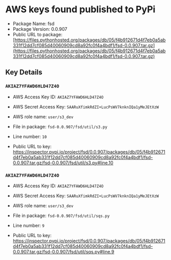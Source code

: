 # AWS keys found published to PyPi

* Package Name: fsd
* Package Version: 0.0.907
* Public URL to package: [https://files.pythonhosted.org/packages/db/05/f4b912671d4f7eb0a5ab331f12dd7cf085d40060909cd8a92fc0f4a4bdf1/fsd-0.0.907.tar.gz](https://files.pythonhosted.org/packages/db/05/f4b912671d4f7eb0a5ab331f12dd7cf085d40060909cd8a92fc0f4a4bdf1/fsd-0.0.907.tar.gz)

## Key Details

### `AKIAZ7YFAWD6HLD47Z4O`

* AWS Access Key ID: `AKIAZ7YFAWD6HLD47Z4O`
* AWS Secret Access Key: `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` 
* AWS role name: `user/s3_dev`
* File in package: `fsd-0.0.907/fsd/util/s3.py`
* Line number: `10`

* Public URL to key: https://inspector.pypi.io/project/fsd/0.0.907/packages/db/05/f4b912671d4f7eb0a5ab331f12dd7cf085d40060909cd8a92fc0f4a4bdf1/fsd-0.0.907.tar.gz/fsd-0.0.907/fsd/util/s3.py#line.10



### `AKIAZ7YFAWD6HLD47Z4O`

* AWS Access Key ID: `AKIAZ7YFAWD6HLD47Z4O`
* AWS Secret Access Key: `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` 
* AWS role name: `user/s3_dev`
* File in package: `fsd-0.0.907/fsd/util/sqs.py`
* Line number: `9`

* Public URL to key: https://inspector.pypi.io/project/fsd/0.0.907/packages/db/05/f4b912671d4f7eb0a5ab331f12dd7cf085d40060909cd8a92fc0f4a4bdf1/fsd-0.0.907.tar.gz/fsd-0.0.907/fsd/util/sqs.py#line.9


